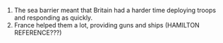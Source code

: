 1. The sea barrier meant that Britain had a harder time deploying troops and responding as quickly.
2. France helped them a lot, providing guns and ships (HAMILTON REFERENCE???)
<!--stackedit_data:
eyJoaXN0b3J5IjpbNTM5MzE4NDMsMTYwMzkwNDYzNl19
-->